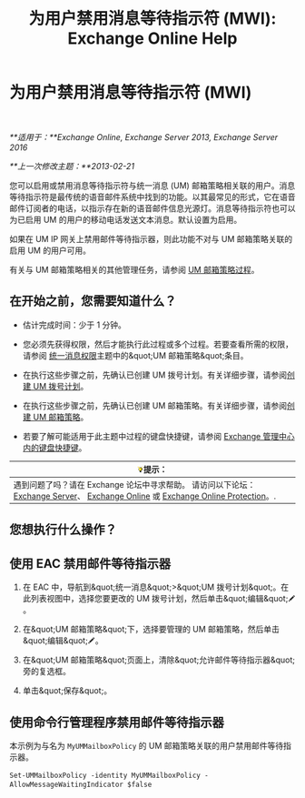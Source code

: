 ﻿---
title: '为用户禁用消息等待指示符 (MWI): Exchange Online Help'
TOCTitle: 为用户禁用消息等待指示符 (MWI)
ms:assetid: 51cd6dc4-11d1-4eb9-a6c6-1965fcd24267
ms:mtpsurl: https://technet.microsoft.com/zh-cn/library/JJ673525(v=EXCHG.150)
ms:contentKeyID: 50556568
ms.date: 05/23/2018
mtps_version: v=EXCHG.150
ms.translationtype: MT
---

# 为用户禁用消息等待指示符 (MWI)

 

_**适用于：**Exchange Online, Exchange Server 2013, Exchange Server 2016_

_**上一次修改主题：**2013-02-21_

您可以启用或禁用消息等待指示符与统一消息 (UM) 邮箱策略相关联的用户。消息等待指示符是最传统的语音邮件系统中找到的功能。以其最常见的形式，它在语音邮件订阅者的电话，以指示存在新的语音邮件信息光源灯。消息等待指示符也可以为已启用 UM 的用户的移动电话发送文本消息。默认设置为启用。

如果在 UM IP 网关上禁用邮件等待指示器，则此功能不对与 UM 邮箱策略关联的启用 UM 的用户可用。

有关与 UM 邮箱策略相关的其他管理任务，请参阅 [UM 邮箱策略过程](um-mailbox-policy-procedures-exchange-2013-help.md)。

## 在开始之前，您需要知道什么？

  - 估计完成时间：少于 1 分钟。

  - 您必须先获得权限，然后才能执行此过程或多个过程。若要查看所需的权限，请参阅 [统一消息权限](unified-messaging-permissions-exchange-2013-help.md)主题中的\&quot;UM 邮箱策略\&quot;条目。

  - 在执行这些步骤之前，先确认已创建 UM 拨号计划。有关详细步骤，请参阅[创建 UM 拨号计划](create-a-um-dial-plan-exchange-2013-help.md)。

  - 在执行这些步骤之前，先确认已创建 UM 邮箱策略。有关详细步骤，请参阅[创建 UM 邮箱策略](create-a-um-mailbox-policy-exchange-2013-help.md)。

  - 若要了解可能适用于此主题中过程的键盘快捷键，请参阅 [Exchange 管理中心内的键盘快捷键](keyboard-shortcuts-in-the-exchange-admin-center-exchange-online-protection-help.md)。

<table>
<thead>
<tr class="header">
<th><img src="images/Bb124558.tip(EXCHG.150).gif" title="提示" alt="提示" />提示：</th>
</tr>
</thead>
<tbody>
<tr class="odd">
<td>遇到问题了吗？请在 Exchange 论坛中寻求帮助。 请访问以下论坛：<a href="https://go.microsoft.com/fwlink/p/?linkid=60612">Exchange Server</a>、 <a href="https://go.microsoft.com/fwlink/p/?linkid=267542">Exchange Online</a> 或 <a href="https://go.microsoft.com/fwlink/p/?linkid=285351">Exchange Online Protection</a>。.</td>
</tr>
</tbody>
</table>


## 您想执行什么操作？

## 使用 EAC 禁用邮件等待指示器

1.  在 EAC 中，导航到\&quot;统一消息\&quot;\>\&quot;UM 拨号计划\&quot;。在此列表视图中，选择您要更改的 UM 拨号计划，然后单击\&quot;编辑\&quot;![编辑图标](images/Bb124582.6f53ccb2-1f13-4c02-bea0-30690e6ea71d(EXCHG.150).gif "编辑图标")。

2.  在\&quot;UM 邮箱策略\&quot;下，选择要管理的 UM 邮箱策略，然后单击\&quot;编辑\&quot;![编辑图标](images/Bb124582.6f53ccb2-1f13-4c02-bea0-30690e6ea71d(EXCHG.150).gif "编辑图标")。

3.  在\&quot;UM 邮箱策略\&quot;页面上，清除\&quot;允许邮件等待指示器\&quot;旁的复选框。

4.  单击\&quot;保存\&quot;。

## 使用命令行管理程序禁用邮件等待指示器

本示例为与名为 `MyUMMailboxPolicy` 的 UM 邮箱策略关联的用户禁用邮件等待指示器。

    Set-UMMailboxPolicy -identity MyUMMailboxPolicy -AllowMessageWaitingIndicator $false

